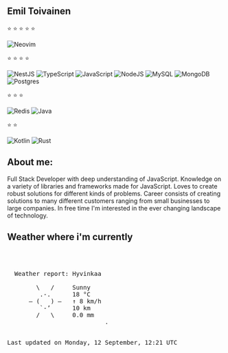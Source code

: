 ## Emil Toivainen 

:star: :star: :star: :star: :star:

![Neovim](https://img.shields.io/badge/NeoVim-%2357A143.svg?&style=for-the-badge&logo=neovim&logoColor=white)

:star: :star: :star: :star:

![NestJS](https://img.shields.io/badge/nestjs-%23E0234E.svg?style=for-the-badge&logo=nestjs&logoColor=white)
![TypeScript](https://img.shields.io/badge/typescript-%23007ACC.svg?style=for-the-badge&logo=typescript&logoColor=white)
![JavaScript](https://img.shields.io/badge/javascript-%23323330.svg?style=for-the-badge&logo=javascript&logoColor=%23F7DF1E)
![NodeJS](https://img.shields.io/badge/node.js-6DA55F?style=for-the-badge&logo=node.js&logoColor=white)
![MySQL](https://img.shields.io/badge/mysql-%2300f.svg?style=for-the-badge&logo=mysql&logoColor=white)
![MongoDB](https://img.shields.io/badge/MongoDB-%234ea94b.svg?style=for-the-badge&logo=mongodb&logoColor=white)
![Postgres](https://img.shields.io/badge/postgres-%23316192.svg?style=for-the-badge&logo=postgresql&logoColor=white)

:star: :star: :star:

![Redis](https://img.shields.io/badge/redis-%23DD0031.svg?style=for-the-badge&logo=redis&logoColor=white)
![Java](https://img.shields.io/badge/java-%23ED8B00.svg?style=for-the-badge&logo=java&logoColor=white)

:star: :star:

![Kotlin](https://img.shields.io/badge/kotlin-%230095D5.svg?style=for-the-badge&logo=kotlin&logoColor=white)
![Rust](https://img.shields.io/badge/rust-%23000000.svg?style=for-the-badge&logo=rust&logoColor=white)


## About me: 

Full Stack Developer with deep understanding of JavaScript. Knowledge on a variety of libraries and frameworks made for JavaScript. Loves to create robust solutions for different kinds of problems. Career consists of creating solutions to many different customers ranging from small businesses to large companies. In free time I'm interested in the ever changing landscape of technology. 

## Weather where i'm currently  
<pre>


 
  Weather report: Hyvinkaa  
    
        \   /     Sunny  
         .-.      18 °C  
      ― (   ) ―   ↑ 8 km/h  
         `-’      10 km  
        /   \     0.0 mm  
                           .


Last updated on Monday, 12 September, 12:21 UTC
</pre>

